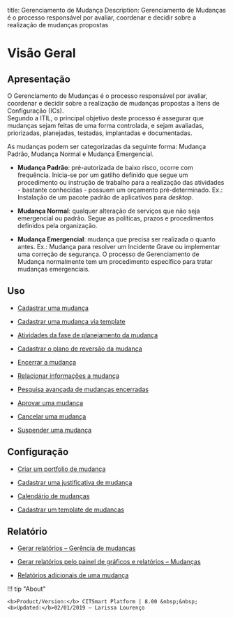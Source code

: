 title:  Gerenciamento de Mudança 
Description: Gerenciamento de Mudanças é o processo responsável por avaliar, coordenar e decidir sobre a realização de mudanças propostas
# Visão Geral  

Apresentação
----------------

O Gerenciamento de Mudanças é o processo responsável por avaliar, coordenar e
decidir sobre a realização de mudanças propostas a Itens de Configuração (ICs).  
Segundo a ITIL, o principal objetivo deste processo é assegurar que mudanças
sejam feitas de uma forma controlada, e sejam avaliadas, priorizadas,
planejadas, testadas, implantadas e documentadas.

As mudanças podem ser categorizadas da seguinte forma: Mudança Padrão, Mudança
Normal e Mudança Emergencial.

-   **Mudança Padrão**: pré-autorizada de baixo risco, ocorre com frequência.
    Inicia-se por um gatilho definido que segue um procedimento ou instrução de
    trabalho para a realização das atividades - bastante conhecidas - possuem um
    orçamento pré-determinado. Ex.: Instalação de um pacote padrão de
    aplicativos para *desktop*.

-   **Mudança Normal**: qualquer alteração de serviços que não seja emergencial
    ou padrão. Segue as políticas, prazos e procedimentos definidos pela
    organização.

-   **Mudança Emergencial**: mudança que precisa ser realizada o quanto antes.
    Ex.: Mudança para resolver um Incidente Grave ou implementar uma correção de
    segurança. O processo de Gerenciamento de Mudança normalmente tem um
    procedimento específico para tratar mudanças emergenciais.

Uso
-------

-  [Cadastrar uma mudança](/pt-br/citsmart-platform-8/processes/change/use/register-change.html)

-  [Cadastrar uma mudança via template](/pt-br/citsmart-platform-8/processes/change/use/register-change-via-template.html)

-  [Atividades da fase de planejamento da mudança](/pt-br/citsmart-platform-8/processes/change/use/change-planning-activities.html)

-  [Cadastrar o plano de reversão da mudança](/pt-br/citsmart-platform-8/processes/change/use/change-reversion-plan.html)

-  [Encerrar a mudança](/pt-br/citsmart-platform-8/processes/change/use/execute-change.html)

-  [Relacionar informações a mudança](/pt-br/citsmart-platform-8/processes/change/use/relate-information-to-change.html)

-  [Pesquisa avançada de mudanças encerradas](/pt-br/citsmart-platform-8/processes/change/use/advanced-search-for-change.html)

-  [Aprovar uma mudança](/pt-br/citsmart-platform-8/processes/change/use/change-approval.html)

-  [Cancelar uma mudança](/pt-br/citsmart-platform-8/processes/change/use/cancel-change.html)

-  [Suspender uma mudança](/pt-br/citsmart-platform-8/processes/change/use/suspend-change.html)

Configuração
----------------

-   [Criar um portfolio de mudança](/pt-br/citsmart-platform-8/processes/change/configuration/change-portfolio.html)

-   [Cadastrar uma justificativa de mudança](/pt-br/citsmart-platform-8/processes/change/configuration/change-justification.html)

-   [Calendário de mudanças](/pt-br/citsmart-platform-8/processes/change/configuration/change-schedule.html)

-   [Cadastrar um template de mudanças](/pt-br/citsmart-platform-8/processes/change/configuration/change-template.html) 

Relatório
-------------

-   [Gerar relatórios – Gerência de mudanças](/pt-br/citsmart-platform-8/processes/change/use/generate-reports-change-management.html)

-   [Gerar relatórios pelo painel de gráficos e relatórios – Mudanças](/pt-br/citsmart-platform-8/processes/change/use/generate-reports-charts-panel-change.html)

-   [Relatórios adicionais de uma mudança](/pt-br/citsmart-platform-8/processes/change/use/change-additional-reports.html)

!!! tip "About"

    <b>Product/Version:</b> CITSmart Platform | 8.00 &nbsp;&nbsp;
    <b>Updated:</b>02/01/2019 – Larissa Lourenço


